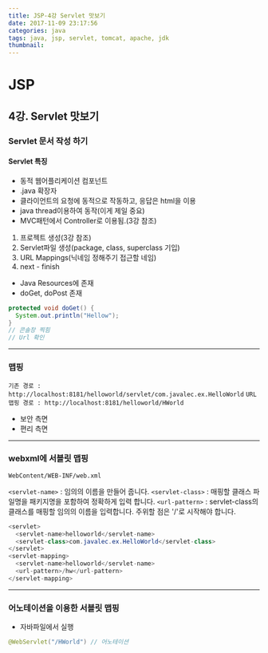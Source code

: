 ```yaml
---
title: JSP-4강 Servlet 맛보기
date: 2017-11-09 23:17:56
categories: java
tags: java, jsp, servlet, tomcat, apache, jdk
thumbnail:
---
```


# JSP

## 4강. Servlet 맛보기

### Servlet 문서 작성 하기

#### Servlet 특징

* 동적 웹어플리케이션 컴포넌트
* .java 확장자
* 클라이언트의 요청에 동적으로 작동하고, 응답은 html을 이용
* java thread이용하여 동작(이게 제일 중요)
* MVC패턴에서 Controller로 이용됨.(3강 참조)

1. 프로젝트 생성(3강 참조)
1. Servlet파일 생성(package, class, superclass 기입)
1. URL Mappings(닉네임 정해주기 접근할 네임)
1. next - finish

* Java Resources에 존재
* doGet, doPost 존재

``` java
protected void doGet() {
  System.out.println("Hellow");
}
// 콘솔창 찍힘
// Url 확인
```

---

### 맵핑

`기존 경로 :  http://localhost:8181/helloworld/servlet/com.javalec.ex.HelloWorld`
`URL맵핑 경로 : http://localhost:8181/helloworld/HWorld`

* 보안 측면
* 편리 측면

---

### webxml에 서블릿 맵핑

`WebContent/WEB-INF/web.xml`

`<servlet-name>` : 임의의 이름을 만들어 줍니다.
`<servlet-class>` : 매핑할 클래스 파일명을 패키지명을 포함하여 정확하게 입력 합니다.
`<url-pattern>` : servlet-class의 클래스를 매핑할 임의의 이름을 입력합니다. 주위할 점은 '/'로 시작해야 합니다.

``` java
<servlet>
  <servlet-name>helloworld</servlet-name>
  <servlet-class>com.javalec.ex.HelloWorld</servlet-class>
</servlet>
<servlet-mapping>
  <servlet-name>helloworld</servlet-name>
  <url-pattern>/hw</url-pattern>
</servlet-mapping>
```

---

### 어노테이션을 이용한 서블릿 맵핑

* 자바파일에서 실행

``` java
@WebServlet("/HWorld") // 어노테이션
```
